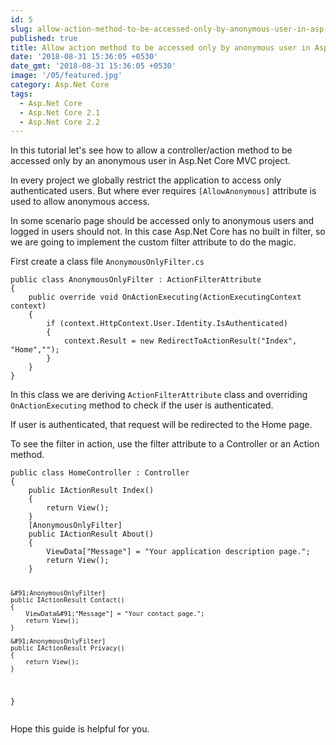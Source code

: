 ```yaml
---
id: 5
slug: allow-action-method-to-be-accessed-only-by-anonymous-user-in-asp-net-core-mvc
published: true
title: Allow action method to be accessed only by anonymous user in Asp.Net Core MVC
date: '2018-08-31 15:36:05 +0530'
date_gmt: '2018-08-31 15:36:05 +0530'
image: '/05/featured.jpg'
category: Asp.Net Core
tags:
  - Asp.Net Core
  - Asp.Net Core 2.1
  - Asp.Net Core 2.2
---
```


<p><!-- wp:paragraph --></p>
<p>In this tutorial let's see how to allow a controller/action method to be accessed only by an anonymous user in Asp.Net Core MVC project.</p>
<p><!-- /wp:paragraph --></p>
<p><!-- wp:paragraph --></p>
<p>In every project we globally restrict the application to access only authenticated users. But where ever requires <code>[AllowAnonymous]</code> attribute is used to allow anonymous access. </p>
<p><!-- /wp:paragraph --></p>
<p><!-- wp:paragraph --></p>
<p>In some scenario page should be accessed only to anonymous users and logged in users should not. In this case Asp.Net Core has no built in filter, so we are going to implement the custom filter attribute to do the magic.</p>
<p><!-- /wp:paragraph --></p>
<p><!-- wp:paragraph --></p>
<p>First create a class file <code>AnonymousOnlyFilter.cs</code> </p>
<p><!-- /wp:paragraph --></p>
<p><!-- wp:code --></p>
<pre class="wp-block-code"><code>public class AnonymousOnlyFilter : ActionFilterAttribute
{
    public override void OnActionExecuting(ActionExecutingContext context)
    {
        if (context.HttpContext.User.Identity.IsAuthenticated)
        {
            context.Result = new RedirectToActionResult("Index", "Home","");
        }
    }
}</code></pre>
<p><!-- /wp:code --></p>
<p><!-- wp:paragraph --></p>
<p>In this class we are deriving <code>ActionFilterAttribute</code> class and overriding <code>OnActionExecuting</code> method to check if the user is authenticated.</p>
<p><!-- /wp:paragraph --></p>
<p><!-- wp:paragraph --></p>
<p>If user is authenticated, that request will be redirected to the Home page.</p>
<p><!-- /wp:paragraph --></p>
<p><!-- wp:paragraph --></p>
<p>To see the filter in action, use the filter attribute to a Controller or an Action method.</p>
<p><!-- /wp:paragraph --></p>
<p><!-- wp:code --></p>
<pre class="wp-block-code"><code>public class HomeController : Controller
{
    public IActionResult Index()
    {
        return View();
    }
    &#91;AnonymousOnlyFilter]
    public IActionResult About()
    {
        ViewData&#91;"Message"] = "Your application description page.";
        return View();
    }

    &#91;AnonymousOnlyFilter]
    public IActionResult Contact()
    {
        ViewData&#91;"Message"] = "Your contact page.";
        return View();
    }

    &#91;AnonymousOnlyFilter]
    public IActionResult Privacy()
    {
        return View();
    }

}</code></pre>

<p><!-- /wp:code --></p>
<p><!-- wp:paragraph --></p>
<p>Hope this guide is helpful for you.</p>
<p><!-- /wp:paragraph --></p>
